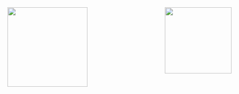 <div>
  
  <img  height="180em" src="https://github-readme-stats.vercel.app/api?username=hermes170172&show_icons=true&theme=great-gatsby&include_all_commits=true&count_private=true"/>
  <img align="right" height="150em" width="150em" src="https://github-readme-stats.vercel.app/api/top-langs/?username=hermes170172&layout=compact&langs_count=16&theme=great-gatsby"/>
</div>
<br>
